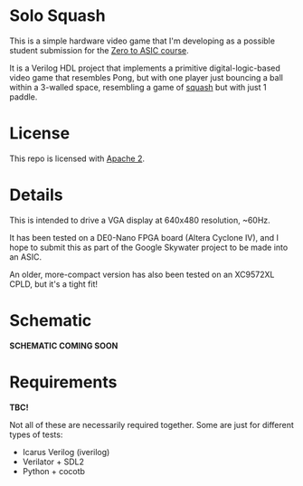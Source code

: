 # Solo Squash

This is a simple hardware video game that I'm developing as a possible
student submission for the [Zero to ASIC course](https://zerotoasiccourse.com/).

It is a Verilog HDL project that implements a primitive digital-logic-based
video game that resembles Pong, but with one player just bouncing a ball
within a 3-walled space, resembling a game of
[squash](https://en.wikipedia.org/wiki/Squash_(sport)) but with just 1 paddle.


# License

This repo is licensed with [Apache 2](LICENSE).

# Details

This is intended to drive a VGA display at 640x480 resolution, ~60Hz.

It has been tested on a DE0-Nano FPGA board (Altera Cyclone IV),
and I hope to submit this as part of the Google Skywater project to
be made into an ASIC.

An older, more-compact version has also been tested on an XC9572XL CPLD,
but it's a tight fit!

# Schematic

**SCHEMATIC COMING SOON**

# Requirements

**TBC!**

Not all of these are necessarily required together. Some are just for different
types of tests:

*   Icarus Verilog (iverilog)
*   Verilator + SDL2
*   Python + cocotb
